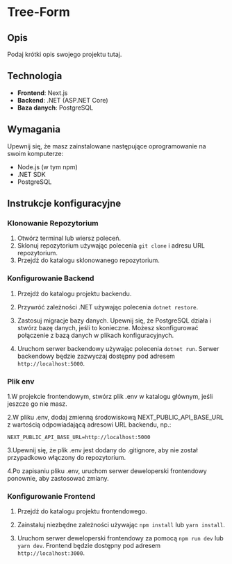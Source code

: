 
# Tree-Form

## Opis

Podaj krótki opis swojego projektu tutaj.

## Technologia

- **Frontend**: Next.js
- **Backend**: .NET (ASP.NET Core)
- **Baza danych**: PostgreSQL

## Wymagania

Upewnij się, że masz zainstalowane następujące oprogramowanie na swoim komputerze:

- Node.js (w tym npm)
- .NET SDK
- PostgreSQL

## Instrukcje konfiguracyjne

### Klonowanie Repozytorium

1. Otwórz terminal lub wiersz poleceń.
2. Sklonuj repozytorium używając polecenia `git clone` i adresu URL repozytorium.
3. Przejdź do katalogu sklonowanego repozytorium.

### Konfigurowanie Backend

1. Przejdź do katalogu projektu backendu.

2. Przywróć zależności .NET używając polecenia `dotnet restore`.

3. Zastosuj migracje bazy danych. Upewnij się, że PostgreSQL działa i stwórz bazę danych, jeśli to konieczne. Możesz skonfigurować połączenie z bazą danych w plikach konfiguracyjnych.

4. Uruchom serwer backendowy używając polecenia `dotnet run`. Serwer backendowy będzie zazwyczaj dostępny pod adresem `http://localhost:5000`.

### Plik env

1.W projekcie frontendowym, stwórz plik .env w katalogu głównym, jeśli jeszcze go nie masz.

2.W pliku .env, dodaj zmienną środowiskową NEXT_PUBLIC_API_BASE_URL z wartością odpowiadającą adresowi URL backendu, np.:

`NEXT_PUBLIC_API_BASE_URL=http://localhost:5000`

3.Upewnij się, że plik .env jest dodany do .gitignore, aby nie został przypadkowo włączony do repozytorium.

4.Po zapisaniu pliku .env, uruchom serwer deweloperski frontendowy ponownie, aby zastosować zmiany.

### Konfigurowanie Frontend

1. Przejdź do katalogu projektu frontendowego.

2. Zainstaluj niezbędne zależności używając `npm install` lub `yarn install`.

3. Uruchom serwer deweloperski frontendowy za pomocą `npm run dev` lub `yarn dev`. Frontend będzie dostępny pod adresem `http://localhost:3000`.

